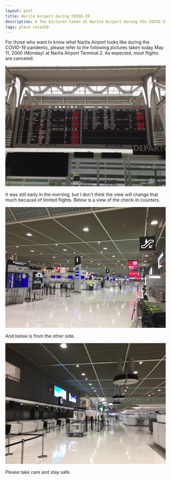 ```yaml
---
layout: post
title: Narita Airport during COVID-19
description: A few pictures taken at Narita Airport during the COVID-19 pandemic
tags: place covid19
---
```


For those who want to know what Narita Airport looks like during the COVID-19 pandemic, please refer to the following pictures taken today May 11, 2000 (Monday) at Narita Airport Terminal 2. As expected, most flights are canceled.  

![Most flights are canceled](/public/image/narita_airport_covid19_flights.jpeg)

It was still early in the morning, but I don't think the view will change that much because of limited flights. Below is a view of the check-in counters.  

![Check-in counter view](/public/image/narita_airport_covid19_view1.jpeg)

And below is from the other side.  

![Another check-in counter view](/public/image/narita_airport_covid19_view2.jpeg)

Please take care and stay safe.
